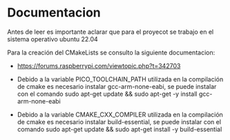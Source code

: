 # Documentacion

Antes de leer es importante aclarar que para el proyecot se trabajo en el sistema operativo ubuntu 22.04

Para la creación del CMakeLists se consulto la siguiente documentacion:

- https://forums.raspberrypi.com/viewtopic.php?t=342703

- Debido a la variable PICO_TOOLCHAIN_PATH utilizada en la compilación de cmake es necesario instalar gcc-arm-none-eabi, se puede instalar con el comando sudo apt-get update && sudo apt-get -y install gcc-arm-none-eabi

- Debido a la variable CMAKE_CXX_COMPILER utilizada en la compilación de cmake es necesario instalar build-essential, se puede instalar con el comando sudo apt-get update && sudo apt-get install -y build-essential 